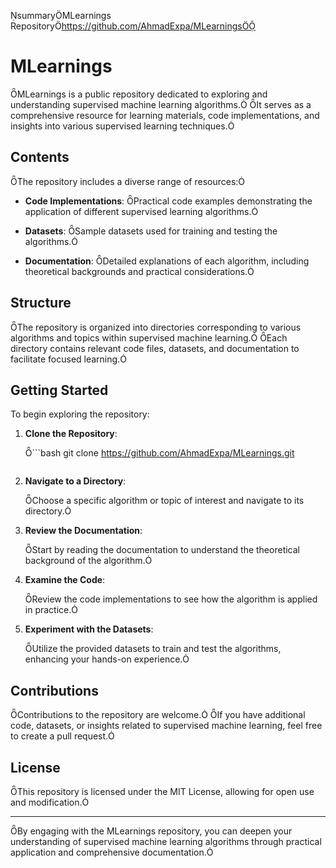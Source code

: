 summaryMLearnings Repositoryhttps://github.com/AhmadExpa/MLearnings

# MLearnings

MLearnings is a public repository dedicated to exploring and understanding supervised machine learning algorithms. It serves as a comprehensive resource for learning materials, code implementations, and insights into various supervised learning techniques.

## Contents

The repository includes a diverse range of resources:

- **Code Implementations**: Practical code examples demonstrating the application of different supervised learning algorithms.

- **Datasets**: Sample datasets used for training and testing the algorithms.

- **Documentation**: Detailed explanations of each algorithm, including theoretical backgrounds and practical considerations.

## Structure

The repository is organized into directories corresponding to various algorithms and topics within supervised machine learning. Each directory contains relevant code files, datasets, and documentation to facilitate focused learning.

## Getting Started

To begin exploring the repository:

1. **Clone the Repository**:

   ```bash
   git clone https://github.com/AhmadExpa/MLearnings.git
   ```

2. **Navigate to a Directory**:

   Choose a specific algorithm or topic of interest and navigate to its directory.

3. **Review the Documentation**:

   Start by reading the documentation to understand the theoretical background of the algorithm.

4. **Examine the Code**:

   Review the code implementations to see how the algorithm is applied in practice.

5. **Experiment with the Datasets**:

   Utilize the provided datasets to train and test the algorithms, enhancing your hands-on experience.

## Contributions

Contributions to the repository are welcome. If you have additional code, datasets, or insights related to supervised machine learning, feel free to create a pull request.

## License

This repository is licensed under the MIT License, allowing for open use and modification.

---

By engaging with the MLearnings repository, you can deepen your understanding of supervised machine learning algorithms through practical application and comprehensive documentation.
